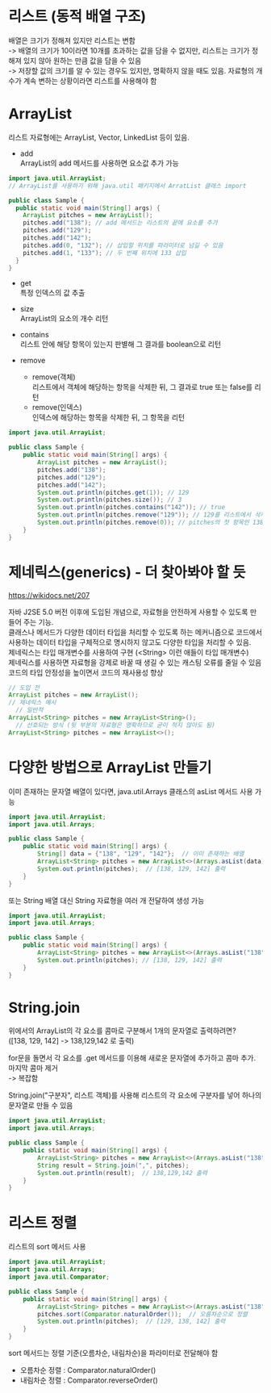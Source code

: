 # 리스트 (동적 배열 구조)
배열은 크기가 정해져 있지만 리스트는 변함   
-> 배열의 크기가 10이라면 10개를 초과하는 값을 담을 수 없지만, 리스트는 크기가 정해져 있지 않아 원하는 만큼 값을 담을 수 있음   
-> 저장할 값의 크기를 알 수 있는 경우도 있지만, 명확하지 않을 때도 있음. 자료형의 개수가 계속 변하는 상황이라면 리스트를 사용해야 함   

# ArrayList
리스트 자료형에는 ArrayList, Vector, LinkedList 등이 있음.   

- add   
ArrayList의 add 메서드를 사용하면 요소값 추가 가능
```Java
import java.util.ArrayList;
// ArrayList를 사용하기 위해 java.util 패키지에서 ArratList 클래스 import

public class Sample {
  public static void main(String[] args) {
    ArrayList pitches = new ArrayList();
    pitches.add("138"); // add 메서드는 리스트의 끝에 요소를 추가
    pitches.add("129");
    pitches.add("142");
    pitches.add(0, "132"); // 삽입할 위치를 파라미터로 넘길 수 있음
    pitches.add(1, "133"); // 두 번째 위치에 133 삽입
  }
}
```

- get   
특정 인덱스의 값 추출

- size   
ArrayList의 요소의 개수 리턴

- contains   
리스트 안에 해당 항목이 있는지 판별해 그 결과를 boolean으로 리턴

- remove   
  - remove(객체)   
  리스트에서 객체에 해당하는 항목을 삭제한 뒤, 그 결과로 true 또는 false를 리턴   
  - remove(인덱스)   
  인덱스에 해당하는 항목을 삭제한 뒤, 그 항목을 리턴

```Java
import java.util.ArrayList;

public class Sample {
    public static void main(String[] args) {
        ArrayList pitches = new ArrayList();
        pitches.add("138");
        pitches.add("129");
        pitches.add("142");
        System.out.println(pitches.get(1)); // 129
        System.out.println(pitches.size()); // 3
        System.out.println(pitches.contains("142")); // true
        System.out.println(pitches.remove("129")); // 129를 리스트에서 삭제하고, true 리턴
        System.out.println(pitches.remove(0)); // pitches의 첫 항목인 138을 삭제한 뒤, 138 리턴
    }
}
```

# 제네릭스(generics) - 더 찾아봐야 할 듯
https://wikidocs.net/207   

자바 J2SE 5.0 버전 이후에 도입된 개념으로, 자료형을 안전하게 사용할 수 있도록 만들어 주는 기능.   
클래스나 메서드가 다양한 데이터 타입을 처리할 수 있도록 하는 메커니즘으로 코드에서 사용하는 데이터 타입을 구체적으로 명시하지 않고도 다양한 타입을 처리할 수 있음.   
제네릭스는 타입 매개변수를 사용하여 구현 (&lt;String&gt; 이런 애들이 타입 매개변수)   
제네릭스를 사용하면 자료형을 강제로 바꿀 때 생길 수 있는 캐스팅 오류를 줄일 수 있음   
코드의 타입 안정성을 높이면서 코드의 재사용성 향상   
```Java
// 도입 전
ArrayList pitches = new ArrayList();
// 제네릭스 예시 
  // 일반적
ArrayList<String> pitches = new ArrayList<String>();
  // 선호되는 방식 (뒷 부분의 자료형은 명확하므로 굳이 적지 않아도 됨)
ArrayList<String> pitches = new ArrayList<>();
```

# 다양한 방법으로 ArrayList 만들기
이미 존재하는 문자열 배열이 있다면, java.util.Arrays 클래스의 asList 메서드 사용 가능
```Java
import java.util.ArrayList;
import java.util.Arrays;

public class Sample {
    public static void main(String[] args) {
        String[] data = {"138", "129", "142"};  // 이미 존재하는 배열
        ArrayList<String> pitches = new ArrayList<>(Arrays.asList(data));
        System.out.println(pitches);  // [138, 129, 142] 출력
    }
}
```
또는 String 배열 대신 String 자료형을 여러 개 전달하여 생성 가능
```Java
import java.util.ArrayList;
import java.util.Arrays;

public class Sample {
    public static void main(String[] args) {
        ArrayList<String> pitches = new ArrayList<>(Arrays.asList("138", "129", "142"));
        System.out.println(pitches); // [138, 129, 142] 출력
    }
}
```

# String.join
위에서의 ArrayList의 각 요소를 콤마로 구분해서 1개의 문자열로 출력하려면?   
([138, 129, 142] -> 138,129,142 로 출력)   

for문을 돌면서 각 요소를 .get 메서드를 이용해 새로운 문자열에 추가하고 콤마 추가. 마지막 콤마 제거   
-> 복잡함   
   
String.join("구분자", 리스트 객체)를 사용해 리스트의 각 요소에 구분자를 넣어 하나의 문자열로 만들 수 있음
```Java
import java.util.ArrayList;
import java.util.Arrays;

public class Sample {
    public static void main(String[] args) {
        ArrayList<String> pitches = new ArrayList<>(Arrays.asList("138", "129", "142"));
        String result = String.join(",", pitches);
        System.out.println(result);  // 138,129,142 출력
    }
}
```

# 리스트 정렬
리스트의 sort 메서드 사용

```Java
import java.util.ArrayList;
import java.util.Arrays;
import java.util.Comparator;

public class Sample {
    public static void main(String[] args) {
        ArrayList<String> pitches = new ArrayList<>(Arrays.asList("138", "129", "142"));
        pitches.sort(Comparator.naturalOrder());  // 오름차순으로 정렬
        System.out.println(pitches);  // [129, 138, 142] 출력
    }
}
```
sort 메서드는 정렬 기준(오름차순, 내림차순)을 파라미터로 전달해야 함
- 오름차순 정렬 : Comparator.naturalOrder()
- 내림차순 정렬 : Comparator.reverseOrder()